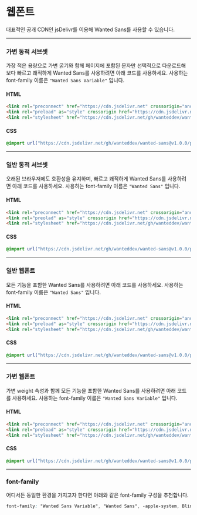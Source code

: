 # 웹폰트

대표적인 공개 CDN인 jsDelivr를 이용해 Wanted Sans를 사용할 수 있습니다.

---

### 가변 동적 서브셋

가장 적은 용량으로 가변 굵기와 함께 페이지에 포함된 문자만 선택적으로 다운로드해 보다 빠르고 쾌적하게 Wanted Sans를 사용하려면 아래 코드를 사용하세요. 사용하는 font-family 이름은 `"Wanted Sans Variable"` 입니다.

#### HTML

```html
<link rel="preconnect" href="https://cdn.jsdelivr.net" crossorigin="anonymous" />
<link rel="preload" as="style" crossorigin href="https://cdn.jsdelivr.net/gh/wanteddev/wanted-sans@v1.0.0/packages/wanted-sans/fonts/webfonts/variable/split/WantedSansVariable.css" />
<link rel="stylesheet" href="https://cdn.jsdelivr.net/gh/wanteddev/wanted-sans@v1.0.0/packages/wanted-sans/fonts/webfonts/variable/split/WantedSansVariable.css" />
```

#### CSS

```css
@import url("https://cdn.jsdelivr.net/gh/wanteddev/wanted-sans@v1.0.0/packages/wanted-sans/fonts/webfonts/variable/split/WantedSansVariable.css");
```

---

### 일반 동적 서브셋

오래된 브라우저에도 호환성을 유지하며, 빠르고 쾌적하게 Wanted Sans를 사용하려면 아래 코드를 사용하세요. 사용하는 font-family 이름은 `"Wanted Sans"` 입니다.

#### HTML

```html
<link rel="preconnect" href="https://cdn.jsdelivr.net" crossorigin="anonymous" />
<link rel="preolad" as="style" crossorigin href="https://cdn.jsdelivr.net/gh/wanteddev/wanted-sans@v1.0.0/packages/wanted-sans/fonts/webfonts/static/split/WantedSans.css" />
<link rel="stylesheet" href="https://cdn.jsdelivr.net/gh/wanteddev/wanted-sans@v1.0.0/packages/wanted-sans/fonts/webfonts/static/split/WantedSans.css" />
```

#### CSS

```css
@import url("https://cdn.jsdelivr.net/gh/wanteddev/wanted-sans@v1.0.0/packages/wanted-sans/fonts/webfonts/static/split/WantedSans.css");
```

---

### 일반 웹폰트

모든 기능을 포함한 Wanted Sans를 사용하려면 아래 코드를 사용하세요. 사용하는 font-family 이름은 `"Wanted Sans"` 입니다.

#### HTML

```html
<link rel="preconnect" href="https://cdn.jsdelivr.net" crossorigin="anonymous" />
<link rel="preload" as="style" crossorigin href="https://cdn.jsdelivr.net/gh/wanteddev/wanted-sans@v1.0.0/packages/wanted-sans/fonts/webfonts/static/complete/WantedSans.css" />
<link rel="stylesheet" href="https://cdn.jsdelivr.net/gh/wanteddev/wanted-sans@v1.0.0/packages/wanted-sans/fonts/webfonts/static/complete/WantedSans.css" />
```

#### CSS

```css
@import url("https://cdn.jsdelivr.net/gh/wanteddev/wanted-sans@v1.0.0/packages/wanted-sans/fonts/webfonts/static/complete/WantedSans.css");
```

---

### 가변 웹폰트

가변 weight 속성과 함께 모든 기능을 포함한 Wanted Sans를 사용하려면 아래 코드를 사용하세요. 사용하는 font-family 이름은 `"Wanted Sans Variable"` 입니다.

#### HTML

```html
<link rel="preconnect" href="https://cdn.jsdelivr.net" crossorigin="anonymous" />
<link rel="preload" as="style" crossorigin href="https://cdn.jsdelivr.net/gh/wanteddev/wanted-sans@v1.0.0/packages/wanted-sans/fonts/webfonts/variable/complete/WantedSansVariable.css" />
<link rel="stylesheet" href="https://cdn.jsdelivr.net/gh/wanteddev/wanted-sans@v1.0.0/packages/wanted-sans/fonts/webfonts/variable/complete/WantedSansVariable.css" />
```

#### CSS

```css
@import url("https://cdn.jsdelivr.net/gh/wanteddev/wanted-sans@v1.0.0/packages/wanted-sans/fonts/webfonts/variable/complete/WantedSansVariable.css");
```

---

### font-family

어디서든 동일한 환경을 가지고자 한다면 아래와 같은 font-family 구성을 추천합니다.

```css
font-family: "Wanted Sans Variable", "Wanted Sans", -apple-system, BlinkMacSystemFont, system-ui, "Segoe UI", "Apple SD Gothic Neo", "Noto Sans KR", "Malgun Gothic", "Apple Color Emoji", "Segoe UI Emoji", "Segoe UI Symbol", sans-serif;
```
